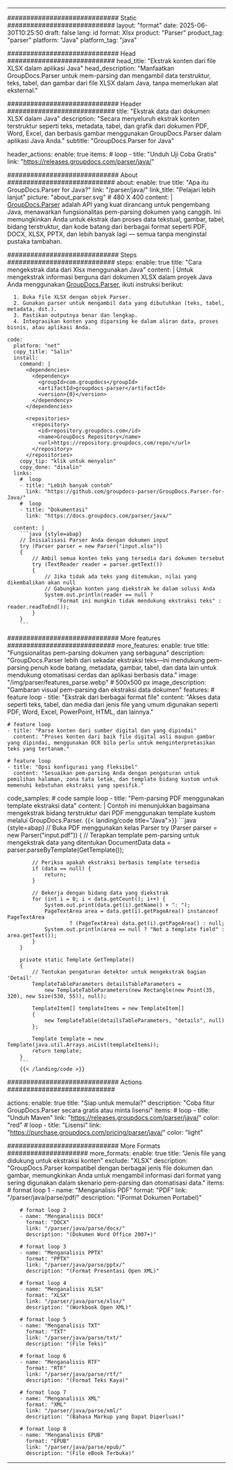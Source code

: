 


---
############################# Static ############################
layout: "format"
date:  2025-06-30T10:25:50
draft: false
lang: id
format: Xlsx
product: "Parser"
product_tag: "parser"
platform: "Java"
platform_tag: "java"

############################# Head ############################
head_title: "Ekstrak konten dari file XLSX dalam aplikasi Java"
head_description: "Manfaatkan GroupDocs.Parser untuk mem-parsing dan mengambil data terstruktur, teks, tabel, dan gambar dari file XLSX dalam Java, tanpa memerlukan alat eksternal."

############################# Header ############################
title: "Ekstrak data dari dokumen XLSX dalam Java" 
description: "Secara menyeluruh ekstrak konten terstruktur seperti teks, metadata, tabel, dan grafik dari dokumen PDF, Word, Excel, dan berbasis gambar menggunakan GroupDocs.Parser dalam aplikasi Java Anda."
subtitle: "GroupDocs.Parser for Java" 

header_actions:
  enable: true
  items:
    #  loop
    - title: "Unduh Uji Coba Gratis"
      link: "https://releases.groupdocs.com/parser/java/"
      
############################# About ############################
about:
    enable: true
    title: "Apa itu GroupDocs.Parser for Java?"
    link: "/parser/java/"
    link_title: "Pelajari lebih lanjut"
    picture: "about_parser.svg" # 480 X 400
    content: |
       [GroupDocs.Parser](/parser/java/) adalah API yang kuat dirancang untuk pengembang Java, menawarkan fungsionalitas pem-parsing dokumen yang canggih. Ini memungkinkan Anda untuk ekstrak dan proses data tekstual, gambar, tabel, bidang terstruktur, dan kode batang dari berbagai format seperti PDF, DOCX, XLSX, PPTX, dan lebih banyak lagi — semua tanpa menginstal pustaka tambahan.

############################# Steps ############################
steps:
    enable: true
    title: "Cara mengekstrak data dari Xlsx menggunakan Java"
    content: |
      Untuk mengekstrak informasi berguna dari dokumen XLSX dalam proyek Java Anda menggunakan [GroupDocs.Parser](/parser/java/), ikuti instruksi berikut:
      
      1. Buka file XLSX dengan objek Parser.
      2. Gunakan parser untuk mengambil data yang dibutuhkan (teks, tabel, metadata, dst.).
      3. Pastikan outputnya benar dan lengkap.
      4. Integrasikan konten yang diparsing ke dalam aliran data, proses bisnis, atau aplikasi Anda.
   
    code:
      platform: "net"
      copy_title: "Salin"
      install:
        command: |
          <dependencies>
            <dependency>
              <groupId>com.groupdocs</groupId>
              <artifactId>groupdocs-parser</artifactId>
              <version>{0}</version>
            </dependency>
          </dependencies>

          <repositories>
            <repository>
              <id>repository.groupdocs.com</id>
              <name>GroupDocs Repository</name>
              <url>https://repository.groupdocs.com/repo/</url>
            </repository>
          </repositories>
        copy_tip: "klik untuk menyalin"
        copy_done: "disalin"
      links:
        #  loop
        - title: "Lebih banyak contoh"
          link: "https://github.com/groupdocs-parser/GroupDocs.Parser-for-Java/"
        #  loop
        - title: "Dokumentasi"
          link: "https://docs.groupdocs.com/parser/java/"
          
      content: |
        ```java {style=abap}
        // Inisialisasi Parser Anda dengan dokumen input
        try (Parser parser = new Parser("input.xlsx"))
        {
            // Ambil semua konten teks yang tersedia dari dokumen tersebut
            try (TextReader reader = parser.getText())
            {
                // Jika tidak ada teks yang ditemukan, nilai yang dikembalikan akan null
                // Gabungkan konten yang diekstrak ke dalam solusi Anda
                System.out.println(reader == null ? 
                    "Format ini mungkin tidak mendukung ekstraksi teks" : reader.readToEnd());
            }
        }
        ```            

############################# More features ############################
more_features:
  enable: true
  title: "Fungsionalitas pem-parsing dokumen yang serbaguna"
  description: "GroupDocs.Parser lebih dari sekadar ekstraksi teks—ini mendukung pem-parsing penuh kode batang, metadata, gambar, tabel, dan data lain untuk mendukung otomatisasi cerdas dan aplikasi berbasis data."
  image: "/img/parser/features_parse.webp" # 500x500 px
  image_description: "Gambaran visual pem-parsing dan ekstraksi data dokumen"
  features:
    # feature loop
    - title: "Ekstrak dari berbagai format file"
      content: "Akses data seperti teks, tabel, dan media dari jenis file yang umum digunakan seperti PDF, Word, Excel, PowerPoint, HTML, dan lainnya."

    # feature loop
    - title: "Parse konten dari sumber digital dan yang dipindai"
      content: "Proses konten dari baik file digital asli maupun gambar yang dipindai, menggunakan OCR bila perlu untuk menginterpretasikan teks yang tertanam."

    # feature loop
    - title: "Opsi konfigurasi yang fleksibel"
      content: "Sesuaikan pem-parsing Anda dengan pengaturan untuk pemilihan halaman, zona tata letak, dan template bidang kustom untuk memenuhi kebutuhan ekstraksi yang spesifik."
      
  code_samples:
    # code sample loop
    - title: "Pem-parsing PDF menggunakan template ekstraksi data"
      content: |
        Contoh ini menunjukkan bagaimana mengekstrak bidang terstruktur dari PDF menggunakan template kustom melalui GroupDocs.Parser.
        {{< landing/code title="Java">}}
        ```java {style=abap}
        //  Buka PDF menggunakan kelas Parser
        try (Parser parser = new Parser("input.pdf"))
        {
            // Terapkan template pem-parsing untuk mengekstrak data yang ditentukan
            DocumentData data = parser.parseByTemplate(GetTemplate());

            // Periksa apakah ekstraksi berbasis template tersedia
            if (data == null) {
                return;
            }

            // Bekerja dengan bidang data yang diekstrak
            for (int i = 0; i < data.getCount(); i++) {
                System.out.print(data.get(i).getName() + ": ");
                PageTextArea area = data.get(i).getPageArea() instanceof PageTextArea
                        ? (PageTextArea) data.get(i).getPageArea() : null;
                System.out.println(area == null ? "Not a template field" : area.getText());
            }
        }

        private static Template GetTemplate()
        {
            // Tentukan pengaturan detektor untuk mengekstrak bagian 'Detail'
            TemplateTableParameters detailsTableParameters = 
                new TemplateTableParameters(new Rectangle(new Point(35, 320), new Size(530, 55)), null);

            TemplateItem[] templateItems = new TemplateItem[]
            {
                new TemplateTable(detailsTableParameters, "details", null)
            };

            Template template = new Template(java.util.Arrays.asList(templateItems));
            return template;
        }
        ```
        {{< /landing/code >}}


############################# Actions ############################

actions:
  enable: true
  title: "Siap untuk memulai?"
  description: "Coba fitur GroupDocs.Parser secara gratis atau minta lisensi"
  items:
    #  loop
    - title: "Unduh Maven"
      link: "https://releases.groupdocs.com/parser/java/"
      color: "red"
        #  loop
    - title: "Lisensi"
      link: "https://purchase.groupdocs.com/pricing/parser/java/"
      color: "light"


############################# More Formats #####################
more_formats:
    enable: true
    title: "Jenis file yang didukung untuk ekstraksi konten"
    exclude: "XLSX"
    description: "GroupDocs.Parser kompatibel dengan berbagai jenis file dokumen dan gambar, memungkinkan Anda untuk mengambil informasi dari format yang sering digunakan dalam skenario pem-parsing dan otomatisasi data."
    items: 
        # format loop 1
        - name: "Menganalisis PDF"
          format: "PDF"
          link: "/parser/java/parse/pdf/"
          description: "(Format Dokumen Portabel)"
          
        # format loop 2
        - name: "Menganalisis DOCX"
          format: "DOCX"
          link: "/parser/java/parse/docx/"
          description: "(Dokumen Word Office 2007+)"
          
        # format loop 3
        - name: "Menganalisis PPTX"
          format: "PPTX"
          link: "/parser/java/parse/pptx/"
          description: "(Format Presentasi Open XML)"
          
        # format loop 4
        - name: "Menganalisis XLSX"
          format: "XLSX"
          link: "/parser/java/parse/xlsx/"
          description: "(Workbook Open XML)"
          
        # format loop 5
        - name: "Menganalisis TXT"
          format: "TXT"
          link: "/parser/java/parse/txt/"
          description: "(File Teks)"
          
        # format loop 6
        - name: "Menganalisis RTF"
          format: "RTF"
          link: "/parser/java/parse/rtf/"
          description: "(Format Teks Kaya)"
          
        # format loop 7
        - name: "Menganalisis XML"
          format: "XML"
          link: "/parser/java/parse/xml/"
          description: "(Bahasa Markup yang Dapat Diperluas)"
          
        # format loop 8
        - name: "Menganalisis EPUB"
          format: "EPUB"
          link: "/parser/java/parse/epub/"
          description: "(File eBook Terbuka)"
         
          

---